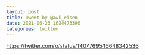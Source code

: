 ```yaml
--- 
layout: post 
title: Tweet by @avi_eisen 
date: 2021-06-23 1624473396 
categories: twitter 
--- 
```

https://twitter.com/o/status/1407769546648342536